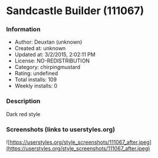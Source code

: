 # Sandcastle Builder (111067)

### Information
- Author: Deuxtan (unknown)
- Created at: unknown
- Updated at: 3/2/2015, 2:02:11 PM
- License: NO-REDISTRIBUTION
- Category: chirpingmustard
- Rating: undefined
- Total installs: 109
- Weekly installs: 0


### Description
Dark red style


### Screenshots (links to userstyles.org)
![https://userstyles.org/style_screenshots/111067_after.jpeg](https://userstyles.org/style_screenshots/111067_after.jpeg)


